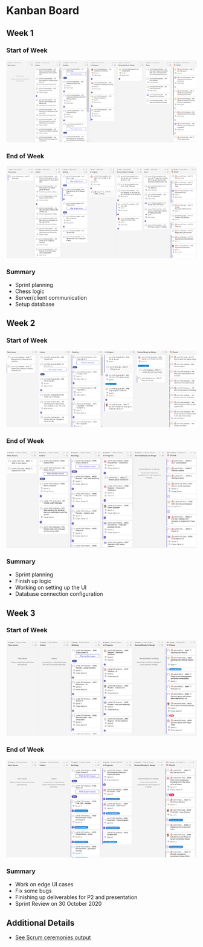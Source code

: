 # Kanban Board
## Week 1
### Start of Week
![Image of Kanban Board](Kanban_Imgs/2020-10-13-start-sprint.png)
### End of Week
![Image of Kanban Board](Kanban_Imgs/2020-10-16-end-wk.png)
### Summary
- Sprint planning
- Chess logic
- Server/client communication
- Setup database

## Week 2
### Start of Week
![Image of Kanban Board](Kanban_Imgs/2020-10-20-start-sprint.png)
### End of Week
![Image of Kanban Board](Kanban_Imgs/2020-10-24-end-wk.png)
### Summary
- Sprint planning
- Finish up logic 
- Working on setting up the UI
- Database connection configuration

## Week 3
### Start of Week
![Image of Kanban Board](Kanban_Imgs/2020-10-27-start-wk.png)
### End of Week
![Image of Kanban Board](Kanban_Imgs/2020-10-30-after-sprint-rev.png)
### Summary
- Work on edge UI cases
- Fix some bugs
- Finishing up deliverables for P2 and presentation
- Sprint Review on 30 October 2020

## Additional Details
- [See Scrum ceremonies output](https://github.com/rwahlst/cs414-f20-DedicatedRAMs/blob/master/design/Sprints/Sprint2_P2.md)
